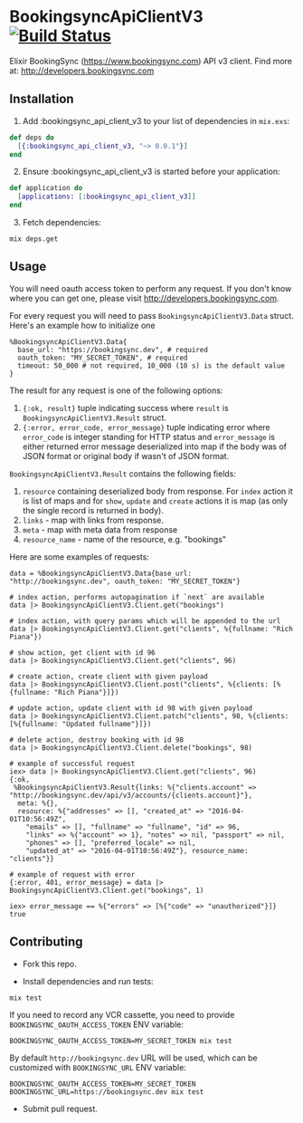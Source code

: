 # BookingsyncApiClientV3 [![Build Status](https://travis-ci.org/Azdaroth/ex_bookingsync_api_client_v3.svg?branch=master "Build Status")]((https://travis-ci.org/Azdaroth/ex_bookingsync_api_client_v3))

Elixir BookingSync (https://www.bookingsync.com) API v3 client. Find more at: http://developers.bookingsync.com

## Installation

1. Add :bookingsync_api_client_v3 to your list of dependencies in `mix.exs`:

``` elixir
def deps do
  [{:bookingsync_api_client_v3, "~> 0.0.1"}]
end
```

2. Ensure :bookingsync_api_client_v3 is started before your application:

``` elixir
def application do
  [applications: [:bookingsync_api_client_v3]]
end
```

3. Fetch dependencies:

```
mix deps.get
```

## Usage

You will need oauth access token to perform any request. If you don't know where you can get one, please visit http://developers.bookingsync.com.

For every request you will need to pass `BookingsyncApiClientV3.Data` struct. Here's an example how to initialize one

``` iex
%BookingsyncApiClientV3.Data{
  base_url: "https://bookingsync.dev", # required
  oauth_token: "MY_SECRET_TOKEN", # required
  timeout: 50_000 # not required, 10_000 (10 s) is the default value
}
```

The result for any request is one of the following options:

1. `{:ok, result}` tuple indicating success where `result` is `BookingsyncApiClientV3.Result` struct.
2. `{:error, error_code, error_message}` tuple indicating error where `error_code` is integer standing for HTTP status and `error_message` is either returned error message deserialized into map if the body was of JSON format or original body if wasn't of JSON format.


`BookingsyncApiClientV3.Result` contains the following fields:

1. `resource` containing deserialized body from response. For `index` action it is list of maps and for `show`, `update` and `create` actions it is map (as only the single record is returned in body).
2. `links` - map with links from response.
3. `meta` - map with meta data from response
4. `resource_name` - name of the resource, e.g. "bookings"

Here are some examples of requests:

``` iex
data = %BookingsyncApiClientV3.Data{base_url: "http://bookingsync.dev", oauth_token: "MY_SECRET_TOKEN"}

# index action, performs autopagination if `next` are available
data |> BookingsyncApiClientV3.Client.get("bookings")

# index action, with query params which will be appended to the url
data |> BookingsyncApiClientV3.Client.get("clients", %{fullname: "Rich Piana"})

# show action, get client with id 96
data |> BookingsyncApiClientV3.Client.get("clients", 96)

# create action, create client with given payload
data |> BookingsyncApiClientV3.Client.post("clients", %{clients: [%{fullname: "Rich Piana"}]})

# update action, update client with id 98 with given payload
data |> BookingsyncApiClientV3.Client.patch("clients", 98, %{clients: [%{fullname: "Updated fullname"}]})

# delete action, destroy booking with id 98
data |> BookingsyncApiClientV3.Client.delete("bookings", 98)

# example of successful request
iex> data |> BookingsyncApiClientV3.Client.get("clients", 96)
{:ok,
 %BookingsyncApiClientV3.Result{links: %{"clients.account" => "http://bookingsync.dev/api/v3/accounts/{clients.account}"},
  meta: %{},
  resource: %{"addresses" => [], "created_at" => "2016-04-01T10:56:49Z",
    "emails" => [], "fullname" => "fullname", "id" => 96,
    "links" => %{"account" => 1}, "notes" => nil, "passport" => nil,
    "phones" => [], "preferred_locale" => nil,
    "updated_at" => "2016-04-01T10:56:49Z"}, resource_name: "clients"}}

# example of request with error
{:error, 401, error_message} = data |> BookingsyncApiClientV3.Client.get("bookings", 1)

iex> error_message == %{"errors" => [%{"code" => "unauthorized"}]}
true
```

## Contributing

- Fork this repo.

- Install dependencies and run tests:

```
mix test
```

If you need to record any VCR cassette, you need to provide `BOOKINGSYNC_OAUTH_ACCESS_TOKEN` ENV variable:

```
BOOKINGSYNC_OAUTH_ACCESS_TOKEN=MY_SECRET_TOKEN mix test
```

By default `http://bookingsync.dev` URL will be used, which can be customized with `BOOKINGSYNC_URL` ENV variable:

```
BOOKINGSYNC_OAUTH_ACCESS_TOKEN=MY_SECRET_TOKEN BOOKINGSYNC_URL=https://bookingsync.dev mix test
```

- Submit pull request.
